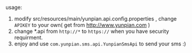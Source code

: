 usage:

1. modify src/resources/main/yunpian.api.config.properties , change `APIKEY` to your own( get from http://www.yunpian.com )
2. change *.api from `http://*` to  `https://` when you have security requirment.
3. enjoy and use `com.yunpian.sms.api.YunpianSmsApi` to send your sms :)
